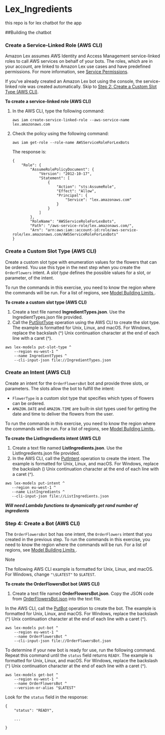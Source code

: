 # Lex_Ingredients

this repo is for lex chatbot for the app

##Building the chatbot

### Create a Service-Linked Role (AWS CLI)

Amazon Lex assumes AWS Identity and Access Management service-linked roles to call AWS services on behalf of your bots. The roles, which are in your account, are linked to Amazon Lex use cases and have predefined permissions. For more information, see [Service Permissions](https://docs.aws.amazon.com/lex/latest/dg/howitworks-service-permissions.html).

If you've already created an Amazon Lex bot using the console, the service-linked role was created automatically. Skip to [Step 2: Create a Custom Slot Type (AWS CLI)](https://docs.aws.amazon.com/lex/latest/dg/gs-create-flower-types.html).

**To create a service-linked role (AWS CLI)**

1. In the AWS CLI, type the following command:

   ```
   aws iam create-service-linked-role --aws-service-name lex.amazonaws.com
   ```

2. Check the policy using the following command:

   ```
   aws iam get-role --role-name AWSServiceRoleForLexBots
   ```

   The response is:

   ```
   {
       "Role": {
           "AssumeRolePolicyDocument": {
               "Version": "2012-10-17", 
               "Statement": [
                   {
                       "Action": "sts:AssumeRole", 
                       "Effect": "Allow", 
                       "Principal": {
                           "Service": "lex.amazonaws.com"
                       }
                   }
               ]
           },
           "RoleName": "AWSServiceRoleForLexBots", 
           "Path": "/aws-service-role/lex.amazonaws.com/", 
           "Arn": "arn:aws:iam::account-id:role/aws-service-role/lex.amazonaws.com/AWSServiceRoleForLexBots"
   }
   ```

### Create a Custom Slot Type (AWS CLI)

Create a custom slot type with enumeration values for the flowers that can be ordered. You use this type in the next step when you create the `OrderFlowers` intent. A *slot type* defines the possible values for a slot, or parameter, of the intent.

To run the commands in this exercise, you need to know the region where the commands will be run. For a list of regions, see [Model Building Limits ](https://docs.aws.amazon.com/lex/latest/dg/gl-limits.html#gl-limits-model-building).

**To create a custom slot type (AWS CLI)**

1. Create a text file named **IngredientTypes.json**. Use the IngredientTypes.json file provided.
2. Call the [PutSlotType](https://docs.aws.amazon.com/lex/latest/dg/API_PutSlotType.html) operation using the AWS CLI to create the slot type. The example is formatted for Unix, Linux, and macOS. For Windows, replace the backslash (^) Unix continuation character at the end of each line with a caret (^).

```
aws lex-models put-slot-type ^
    --region eu-west-1 ^
    --name IngredientTypes ^
    --cli-input-json file://IngredientTypes.json
```

### Create an Intent (AWS CLI)

Create an intent for the `OrderFlowersBot` bot and provide three slots, or parameters. The slots allow the bot to fulfill the intent:

- `FlowerType` is a custom slot type that specifies which types of flowers can be ordered.
- `AMAZON.DATE` and `AMAZON.TIME` are built-in slot types used for getting the date and time to deliver the flowers from the user.

To run the commands in this exercise, you need to know the region where the commands will be run. For a list of regions, see [Model Building Limits ](https://docs.aws.amazon.com/lex/latest/dg/gl-limits.html#gl-limits-model-building).

**To create the ListIngredients intent (AWS CLI)**

1. Create a text file named **ListIngredients.json**. Use the ListIngredients.json file provided.
2. In the AWS CLI, call the [PutIntent](https://docs.aws.amazon.com/lex/latest/dg/API_PutIntent.html) operation to create the intent. The example is formatted for Unix, Linux, and macOS. For Windows, replace the backslash (\) Unix continuation character at the end of each line with a caret (^).

```
aws lex-models put-intent ^
   --region eu-west-1 ^
   --name ListIngredients ^
   --cli-input-json file://ListIngredients.json
```

***Will need Lambda functions to dynamically get rand number of ingredients***

### Step 4: Create a Bot (AWS CLI)

The `OrderFlowersBot` bot has one intent, the `OrderFlowers` intent that you created in the previous step. To run the commands in this exercise, you need to know the region where the commands will be run. For a list of regions, see [Model Building Limits ](https://docs.aws.amazon.com/lex/latest/dg/gl-limits.html#gl-limits-model-building).

Note

The following AWS CLI example is formatted for Unix, Linux, and macOS. For Windows, change `"\$LATEST"` to `$LATEST`.

**To create the OrderFlowersBot bot (AWS CLI)**

1. Create a text file named **OrderFlowersBot.json**. Copy the JSON code from [OrderFlowersBot.json](https://docs.aws.amazon.com/lex/latest/dg/gs-cli-create-order-flowers-bot-json.html) into the text file.

In the AWS CLI, call the [PutBot](https://docs.aws.amazon.com/lex/latest/dg/API_PutBot.html) operation to create the bot. The example is formatted for Unix, Linux, and macOS. For Windows, replace the backslash (^) Unix continuation character at the end of each line with a caret (^).

```
aws lex-models put-bot ^
    --region eu-west-1 ^
    --name OrderFlowersBot ^
    --cli-input-json file://OrderFlowersBot.json
```

To determine if your new bot is ready for use, run the following command. Repeat this command until the `status` field returns `READY`. The example is formatted for Unix, Linux, and macOS. For Windows, replace the backslash (^) Unix continuation character at the end of each line with a caret (^).

```
aws lex-models get-bot ^
    --region eu-west-1 ^
    --name OrderFlowersBot ^
    --version-or-alias "$LATEST"
```

Look for the `status` field in the response:

```
{
    "status": "READY", 
    
    ...
    
}
```

